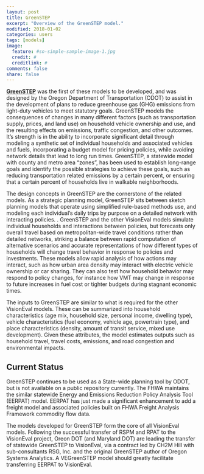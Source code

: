 ```yaml
---
layout: post
title: GreenSTEP
excerpt: "Overview of the GreenSTEP model."
modified: 2018-01-02
categories: users
tags: [models]
image:
  feature: #so-simple-sample-image-1.jpg
  credit: #
  creditlink: #
comments: false
share: false
---
```


[**GreenSTEP**](http://www.oregon.gov/ODOT/Planning/Documents/GreenSTEP-Model-Overview.pdf) was the first of these models to be developed, and was designed by the Oregon Department of Transportation (ODOT) to assist in the development of plans to reduce greenhouse gas (GHG) emissions from light-duty vehicles to meet statutory goals. GreenSTEP models the consequences of changes in many different factors (such as transportation supply, prices, and land use) on household vehicle ownership and use, and the resulting effects on emissions, traffic congestion, and other outcomes. It’s strength is in the ability to incorporate significant detail through modeling a synthetic set of individual households and associated vehicles and fuels, incorporating a budget model for pricing policies, while avoiding network details that lead to long run times.  GreenSTEP, a statewide model with county and metro area “zones”, has been used to establish long-range goals and identify the possible strategies to achieve these goals, such as reducing transportation related emissions by a certain percent, or ensuring that a certain percent of households live in walkable neighborhoods.

The design concepts in GreenSTEP are the cornerstone of the related models. As a strategic planning model, GreenSTEP sits between sketch planning models that operate using simplified rule-based methods use, and modeling each individual’s daily trips by purpose on a detailed network with interacting policies. . GreenSTEP and the other VisionEval models simulate individual households and interactions between policies, but forecasts only overall travel based on metropolitan-wide travel conditions rather than detailed networks, striking a balance between rapid computation of alternative scenarios and accurate representations of how different types of households will change travel behavior in response to policies and investments. These models allow rapid analysis of how actions may interact, such as how urban area density may interact with electric vehicle ownership or car sharing. They can also test how household behavior may respond to policy changes, for instance how VMT may change in response to future increases in fuel cost or tighter budgets during stagnant economic times. 

The inputs to GreenSTEP are similar to what is required for the other VisionEval models. These can be summarized into household characteristics (age mix, household size, personal income, dwelling type), vehicle characteristics (fuel economy, vehicle age, powertrain type), and place characteristics (density, amount of transit service, mixed use development). Given these attributes, the model estimates outputs such as household travel, travel costs, emissions, and road congestion and environmental impacts. 

## Current Status

GreenSTEP continues to be used as a State-wide planning tool by ODOT, but is not available on a public repository currently. The FHWA maintains the similar statewide Energy and Emissions Reduction Policy Analysis Tool (EERPAT) model.  EERPAT has just made a significant enhancement to add a freight model and associated policies built on FHWA Freight Analysis Framework commodity flow data.

The models developed for GreenSTEP form the core of all VisionEval models. Following the successful transfer of RSPM and RPAT to the VisionEval project, Oreon DOT (and Maryland DOT) are leading the transfer of statewide GreenSTEP to VisionEval, via a contract led by CH2M Hill with sub-consultants RSG, Inc. and the original GreenSTEP author of Oregon Systems Analytics.  A VEGreenSTEP model should greatly facilitate transferring EERPAT to VisionEval.
